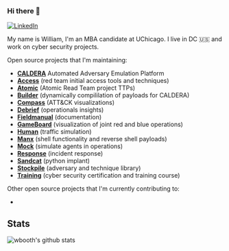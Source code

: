 ### Hi there 👋

<a href="https://www.linkedin.com/in/william-booth-90023728/" target="_blank"><img src="https://img.shields.io/badge/LinkedIn-%230077B5.svg?&style=flat-square&logo=linkedin&logoColor=white" alt="LinkedIn"></a> 


My name is William, I'm an MBA candidate at UChicago. I live in DC 🇺🇸 and work on cyber security projects.

Open source projects that I'm maintaining:

- **[CALDERA](https://github.com/mitre/caldera)** Automated Adversary Emulation Platform
- **[Access](https://github.com/mitre/access)** (red team initial access tools and techniques)
- **[Atomic](https://github.com/mitre/atomic)** (Atomic Read Team project TTPs)
- **[Builder](https://github.com/mitre/builder)** (dynamically compililation of payloads for CALDERA)
- **[Compass](https://github.com/mitre/compass)** (ATT&CK visualizations)
- **[Debrief](https://github.com/mitre/debrief)** (operationals insights)
- **[Fieldmanual](https://github.com/mitre/fieldmanual)** (documentation)
- **[GameBoard](https://github.com/mitre/gameboard)** (visualization of joint red and blue operations)
- **[Human](https://github.com/mitre/human)** (traffic simulation)
- **[Manx](https://github.com/mitre/manx)** (shell functionality and reverse shell payloads)
- **[Mock](https://github.com/mitre/mock)** (simulate agents in operations)
- **[Response](https://github.com/mitre/response)** (incident response)
- **[Sandcat](https://github.com/mitre/sandcat)** (python implant)
- **[Stockpile](https://github.com/mitre/stockpile)** (adversary and technique library)
- **[Training](https://github.com/mitre/training)** (cyber security certification and training course)

Other open source projects that I'm currently contributing to:

- 

## Stats
![wbooth's github stats](https://github-readme-stats.vercel.app/api?username=wbooth&show_icons=true&hide_border=false&theme=dracula&count_private=true&hide_title=false)


<!--
**wbooth/wbooth** is a ✨ _special_ ✨ repository because its `README.md` (this file) appears on your GitHub profile.

Here are some ideas to get you started:

- 🔭 I’m currently working on ...
- 🌱 I’m currently learning ...
- 👯 I’m looking to collaborate on ...
- 🤔 I’m looking for help with ...
- 💬 Ask me about ...
- 📫 How to reach me: ...
- 😄 Pronouns: ...
- ⚡ Fun fact: ...
-->
